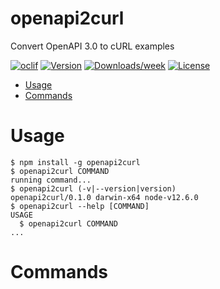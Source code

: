 openapi2curl
============

Convert OpenAPI 3.0 to cURL examples

[![oclif](https://img.shields.io/badge/cli-oclif-brightgreen.svg)](https://oclif.io)
[![Version](https://img.shields.io/npm/v/openapi2curl.svg)](https://npmjs.org/package/openapi2curl)
[![Downloads/week](https://img.shields.io/npm/dw/openapi2curl.svg)](https://npmjs.org/package/openapi2curl)
[![License](https://img.shields.io/npm/l/openapi2curl.svg)](https://github.com/box-devrel/openapi2curl/blob/master/package.json)

<!-- toc -->
* [Usage](#usage)
* [Commands](#commands)
<!-- tocstop -->
# Usage
<!-- usage -->
```sh-session
$ npm install -g openapi2curl
$ openapi2curl COMMAND
running command...
$ openapi2curl (-v|--version|version)
openapi2curl/0.1.0 darwin-x64 node-v12.6.0
$ openapi2curl --help [COMMAND]
USAGE
  $ openapi2curl COMMAND
...
```
<!-- usagestop -->
# Commands
<!-- commands -->

<!-- commandsstop -->
